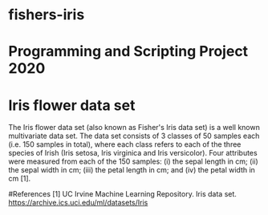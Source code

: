 # fishers-iris
# Programming and Scripting Project 2020

# Iris flower data set

The Iris flower data set (also known as Fisher's Iris data set) is a well known multivariate data set. The data set consists of 3 classes of 50 samples each (i.e. 150 samples in total), where each class refers to each of the three species of Irish (Iris setosa, Iris virginica and Iris versicolor). Four attributes were measured from each of the 150 samples: (i) the sepal length in cm; (ii) the sepal width in cm; (iii) the petal length in cm; and (iv) the petal width in cm [1].










#References
[1] UC Irvine Machine Learning Repository. Iris data set.
https://archive.ics.uci.edu/ml/datasets/Iris

